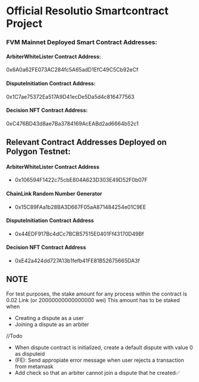 # Official Resolutio Smartcontract Project

### FVM Mainnet Deployed Smart Contract Addresses:
#### ArbiterWhiteLister Contract Address:
0x6A0a62FE073AC284fc5A65adD1EfC49C5Cb92eCf
#### DisputeInitiation Contract Address:
0x1C7ae75372Ea517A9D41ecDe5Da5d4c816477563
#### Decision NFT Contract Address:
0xC476BD43d8ae7Ba3784169AcEABd2ad6664b52c1

## Relevant Contract Addresses Deployed on Polygon Testnet:
#### ArbiterWhiteLister Contract Address 
- 0x106594F1422c75cbE804A623D303E49D52F0b07F
#### ChainLink Random Number Generator
- 0x15C89FAa1b28BA3D667F05aA871484254e01C9EE
#### DisputeInitiation Contract Address
- 0x44EDF917Bc4dCc7BCB57515E0401Ff43170D49Bf
#### Decision NFT Contract Address
- 0xE42a424dd727A13b1fefb41FE81B52675665DA3f

## NOTE
For test purposes, the stake amount for any process within the contract is 0.02 Link (or 20000000000000000 wei)
This amount has to be staked when
- Creating a dispute as a user
- Joining a dispute as an arbiter

//Todo
- When dispute contract is initialized, create a default dispute with value 0 as disputeid 
- (FE): Send appropiate error message when user rejects a transaction from metamask
- Add check so that an arbiter cannot join a dispute that he created✅
